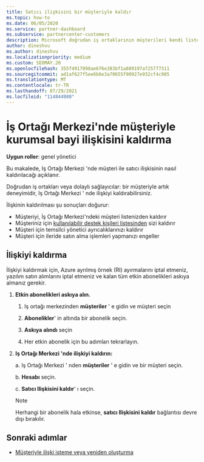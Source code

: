 ```yaml
---
title: Satıcı ilişkisini bir müşteriyle kaldır
ms.topic: how-to
ms.date: 06/05/2020
ms.service: partner-dashboard
ms.subservice: partnercenter-customers
description: Microsoft doğrudan iş ortaklarının müşterileri kendi listesinden nasıl kaldırabileceğini, yönetici ayrıcalıkları temsilcilerin nasıl kaldırılacağını ve bir müşterinin desteğini veya satın almayı durdurmasını öğrenin.
author: dineshvu
ms.author: dineshvu
ms.localizationpriority: medium
ms.custom: SEOMAY.20
ms.openlocfilehash: 355f4917098ae6f6e383bf1a889197a725777311
ms.sourcegitcommit: ad1af627f5ee6b6e3a70655f90927e932cf4c985
ms.translationtype: MT
ms.contentlocale: tr-TR
ms.lasthandoff: 07/29/2021
ms.locfileid: "114844980"
---
```

# <a name="how-to-remove-a-reseller-relationship-with-a-customer-in-partner-center"></a>İş Ortağı Merkezi'nde müşteriyle kurumsal bayi ilişkisini kaldırma

**Uygun roller**: genel yönetici

Bu makalede, Iş Ortağı Merkezi 'nde müşteri ile satıcı ilişkisinin nasıl kaldırılacağı açıklanır.

Doğrudan iş ortakları veya dolaylı sağlayıcılar: bir müşteriyle artık deneyimidir, Iş Ortağı Merkezi ' nde ilişkiyi kaldırabilirsiniz.

İlişkinin kaldırılması şu sonuçları doğurur:

- Müşteriyi, İş Ortağı Merkezi'ndeki müşteri listenizden kaldırır
- Müşteriniz için [kullanılabilir destek kişileri listesinden](assign-support-contacts.md) sizi kaldırır
- Müşteri için temsilci yönetici ayrıcalıklarınızı kaldırır
- Müşteri için ileride satın alma işlemleri yapmanızı engeller

## <a name="how-to-remove-a-relationship"></a>İlişkiyi kaldırma

İlişkiyi kaldırmak için, Azure ayrılmış örnek (RI) ayırmalarını iptal etmeniz, yazılım satın alımlarını iptal etmeniz ve kalan tüm etkin abonelikleri askıya almanız gerekir.

1. **Etkin abonelikleri askıya alın.**

   1. Iş ortağı merkezinden **müşteriler** ' e gidin ve müşteri seçin

   2. **Abonelikler**' in altında bir abonelik seçin.

   3. **Askıya alındı** seçin

   4. Her etkin abonelik için bu adımları tekrarlayın.

2. **Iş Ortağı Merkezi 'nde ilişkiyi kaldırın:**

   a. Iş Ortağı Merkezi ' nden **müşteriler** ' e gidin ve bir müşteri seçin.

   b. **Hesabı** seçin.

   c. **Satıcı Ilişkisini kaldır**' ı seçin.

   > [!NOTE]
   > Herhangi bir abonelik hala etkinse, **satıcı Ilişkisini kaldır** bağlantısı devre dışı bırakılır.

## <a name="next-steps"></a>Sonraki adımlar

- [Müşteriyle ilişki isteme veya yeniden oluşturma](request-a-relationship-with-a-customer.md)
